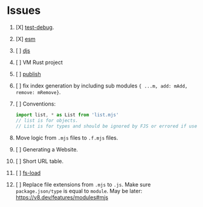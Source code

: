 # Issues

1. [X] [test-debug](./test-debug.md).
2. [X] [esm](./esm.md)
3. [ ] [djs](./djs.md)
4. [ ] VM Rust project
5. [ ] [publish](publish.md)
6. [ ] fix index generation by including sub modules `{ ...m, add: mAdd, remove: mRemove}`.
7. [ ] Conventions:

    ```js
    import list, * as List from 'list.mjs'
    // list is for objects.
    // List is for types and should be ignored by FJS or errored if used in code.
    ```

8. Move logic from `.mjs` files to `.f.mjs` files.
9. [ ] Generating a Website.
10. [ ] Short URL table.
11. [ ] [fs-load](./fs-load.md)
12. [ ] Replace file extensions from `.mjs` to `.js`. Make sure `package.json/type` is equal to `module`. May be later: https://v8.dev/features/modules#mjs
